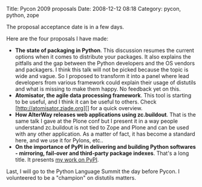 Title: Pycon 2009 proposals 
Date: 2008-12-12 08:18
Category: pycon, python, zope

The proposal acceptance date is in a few days.   
  
Here are the four proposals I have made:   
-   **The state of packaging in Python**. This discussion resumes the
    current options when it comes to distribute your packages. It also
    explains the pitfalls and the gap between the Python developers and
    the OS vendors and packagers. I think this talk will not be picked
    because the topic is wide and vague. So I proposed to transform it
    into a panel where lead developers from various framework could
    explain their usage of distutils and what is missing to make them
    happy. No feedback yet on this.
-   **Atomisator, the agile data processing framework**. This tool is
    starting to be useful, and I think it can be useful to others. Check
    [http://atomisator.ziade.org][] for a quick overview.
-   **How AlterWay releases web applications using zc.buildout**. That
    is the same talk I gave at the Plone conf but I present it in a way
    people understand zc.buildout is not tied to Zope and Plone and can
    be used with any other application. As a matter of fact, it has
    become a standard here, and we use it for Pylons, etc..
-   **On the importance of PyPI in delivering and building Python
    softwares - mirroring, fail-over and third-party package indexes**.
    That's a long title. It presents [my work on PyPI][].

  
Last, I will go to the Python Language Summit the day before Pycon. I
volunteered to be a "champion" on distutils matters.

  [http://atomisator.ziade.org]: http://atomisator.ziade.org
  [my work on PyPI]: http://tarekziade.wordpress.com/2008/11/26/python-package-distribution-my-current-work/
